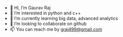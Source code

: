- 👋 Hi, I’m Gaurav Raj
- 👀 I’m interested in python and c++
- 🌱 I’m currently learning big data, advanced analytics
- 💞️ I’m looking to collaborate on github
- 📫 You can reach me by graj499@gmail.com

<!---
Gaurav7004/Gaurav7004 is a ✨ special ✨ repository because its `README.md` (this file) appears on your GitHub profile.
You can click the Preview link to take a look at your changes.
--->
